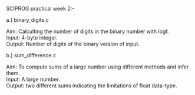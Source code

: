 SCIPROG practical week 2:-

a.) binary_digits.c

Aim: Calculting the number of digits in the binary number with logf.  
Input: 4-byte integer.  
Output: Number of digits of the binary version of input.  



b.) sum_difference.c

Aim: To compute sums of a large number using different methods and infer them.  
Input: A large number.  
Output: two different sums indicating the limitations of float data-type. 

